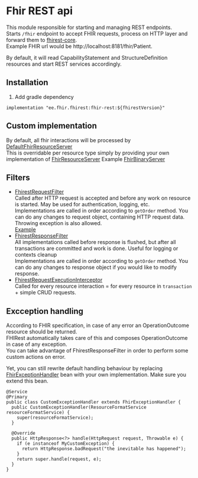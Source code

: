 # Fhir REST api

This module responsible for starting and managing REST endpoints.  
Starts `/fhir` endpoint to accept FHIR requests, process on HTTP layer and forward them to [fhirest-core](../fhirest-core).   
Example FHIR url would be http://localhost:8181/fhir/Patient.

By default, it will read CapabilityStatement and StructureDefinition resources and start REST services accordingly.

## Installation
1. Add gradle dependency

```
implementation "ee.fhir.fhirest:fhir-rest:${fhirestVersion}"
```

## Custom implementation

By default, all fhir interactions will be processed by [DefaultFhirResourceServer](./src/main/java/ee/fhir/fhirest/rest/DefaultFhirResourceServer.java)  
This is overridable per resource type simply by providing your own implementation
of [FhirResourceServer](./src/main/java/ee/fhir/fhirest/rest/FhirResourceServer.java)
Example [FhirBinaryServer](./src/main/java/ee/fhir/fhirest/rest/resource/FhirBinaryServer.java)

## Filters

* [FhirestRequestFilter](./src/main/java/ee/fhir/fhirest/rest/filter/FhirestRequestFilter.java)  
  Called after HTTP request is accepted and before any work on resource is started. May be used for authentication, logging, etc.  
  Implementations are called in order according to `getOrder` method.
  You can do any changes to request object, containing HTTP request data.  
  Throwing exception is also allowed.  
  [Example](./src/main/java/ee/fhir/fhirest/rest/filter/ContentTypeValidationFilter.java)
* [FhirestResponseFilter](./src/main/java/ee/fhir/fhirest/rest/filter/FhirestResponseFilter.java)  
  All implementations called before response is flushed, but after all transactions are committed and work is done. Useful for logging or contexts cleanup  
  Implementations are called in order according to `getOrder` method.
  You can do any changes to response object if you would like to modify response.
* [FhirestRequestExecutionInterceptor](./src/main/java/ee/fhir/fhirest/rest/filter/FhirestRequestExecutionInterceptor.java)  
  Called for every resource interaction = for every resource in `transaction` + simple CRUD requests.

## Excception handling

According to FHIR specification, in case of any error an OperationOutcome resource should be returned.  
FHIRest automatically takes care of this and composes OperationOutcome in case of any exception.  
You can take advantage of FhirestResponseFilter in order to perform some custom actions on error.

Yet, you can still rewrite default handling behaviour by
replacing [FhirExceptionHandler](./src/main/java/ee/fhir/fhirest/rest/exception/FhirExceptionHandler.java) bean with your own implementation. Make sure you
extend this bean.

```
@Service
@Primary
public class CustomExceptionHandler extends FhirExceptionHandler {
  public CustomExceptionHandler(ResourceFormatService resourceFormatService) {
    super(resourceFormatService);
  }

  @Override
  public HttpResponse<?> handle(HttpRequest request, Throwable e) {
    if (e instanceof MyCustomException) {
      return HttpResponse.badRequest("the inevitable has happened");
    }
    return super.handle(request, e);
  }
}
```
